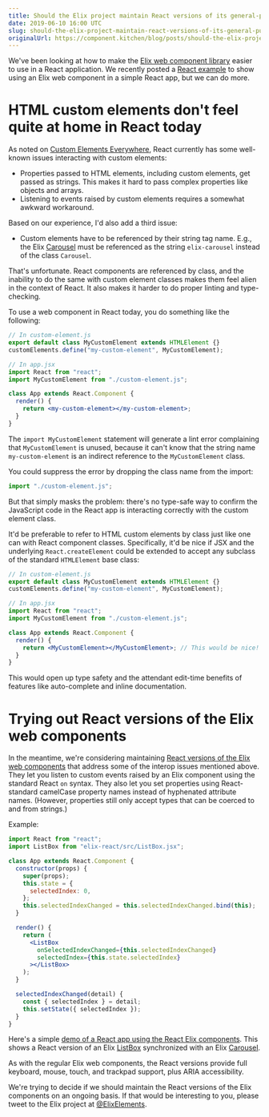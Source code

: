 ```yaml
---
title: Should the Elix project maintain React versions of its general-purpose UI components?
date: 2019-06-10 16:00 UTC
slug: should-the-elix-project-maintain-react-versions-of-its-general-purpose-ui-components
originalUrl: https://component.kitchen/blog/posts/should-the-elix-project-maintain-react-versions-of-its-general-purpose-ui-components
---
```


We've been looking at how to make the [Elix web component library](https://component.kitchen/elix) easier to use in a React application. We recently posted a [React example](https://github.com/elix/react-example) to show using an Elix web component in a simple React app, but we can do more.

# HTML custom elements don't feel quite at home in React today

As noted on [Custom Elements Everywhere](https://custom-elements-everywhere.com/#react), React currently has some well-known issues interacting with custom elements:

- Properties passed to HTML elements, including custom elements, get passed as strings. This makes it hard to pass complex properties like objects and arrays.
- Listening to events raised by custom elements requires a somewhat awkward workaround.

Based on our experience, I'd also add a third issue:

- Custom elements have to be referenced by their string tag name. E.g., the Elix [Carousel](https://component.kitchen/elix/Carousel) must be referenced as the string `elix-carousel` instead of the class `Carousel`.

That's unfortunate. React components are referenced by class, and the inability to do the same with custom element classes makes them feel alien in the context of React. It also makes it harder to do proper linting and type-checking.

To use a web component in React today, you do something like the following:

```jsx
// In custom-element.js
export default class MyCustomElement extends HTMLElement {}
customElements.define("my-custom-element", MyCustomElement);

// In app.jsx
import React from "react";
import MyCustomElement from "./custom-element.js";

class App extends React.Component {
  render() {
    return <my-custom-element></my-custom-element>;
  }
}
```

The `import MyCustomElement` statement will generate a lint error complaining that `MyCustomElement` is unused, because it can't know that the string name `my-custom-element` is an indirect reference to the `MyCustomElement` class.

You could suppress the error by dropping the class name from the import:

```jsx
import "./custom-element.js";
```

But that simply masks the problem: there's no type-safe way to confirm the JavaScript code in the React app is interacting correctly with the custom element class.

It'd be preferable to refer to HTML custom elements by class just like one can with React component classes. Specifically, it'd be nice if JSX and the underlying `React.createElement` could be extended to accept any subclass of the standard `HTMLElement` base class:

```jsx
// In custom-element.js
export default class MyCustomElement extends HTMLElement {}
customElements.define("my-custom-element", MyCustomElement);

// In app.jsx
import React from "react";
import MyCustomElement from "./custom-element.js";

class App extends React.Component {
  render() {
    return <MyCustomElement></MyCustomElement>; // This would be nice!
  }
}
```

This would open up type safety and the attendant edit-time benefits of features like auto-complete and inline documentation.

# Trying out React versions of the Elix web components

In the meantime, we're considering maintaining [React versions of the Elix web components](https://github.com/elix/elix-react) that address some of the interop issues mentioned above. They let you listen to custom events raised by an Elix component using the standard React `on` syntax. They also let you set properties using React-standard camelCase property names instead of hyphenated attribute names. (However, properties still only accept types that can be coerced to and from strings.)

Example:

```jsx
import React from "react";
import ListBox from "elix-react/src/ListBox.jsx";

class App extends React.Component {
  constructor(props) {
    super(props);
    this.state = {
      selectedIndex: 0,
    };
    this.selectedIndexChanged = this.selectedIndexChanged.bind(this);
  }

  render() {
    return (
      <ListBox
        onSelectedIndexChanged={this.selectedIndexChanged}
        selectedIndex={this.state.selectedIndex}
      ></ListBox>
    );
  }

  selectedIndexChanged(detail) {
    const { selectedIndex } = detail;
    this.setState({ selectedIndex });
  }
}
```

Here's a simple [demo of a React app using the React Elix components](https://elix.github.io/elix-react/demos/listAndCarousel.html). This shows a React version of an Elix [ListBox](https://component.kitchen/elix/ListBox) synchronized with an Elix [Carousel](https://component.kitchen/elix/Carousel).

As with the regular Elix web components, the React versions provide full keyboard, mouse, touch, and trackpad support, plus ARIA accessibility.

We're trying to decide if we should maintain the React versions of the Elix components on an ongoing basis. If that would be interesting to you, please tweet to the Elix project at [@ElixElements](https://twitter.com/ElixElements).
